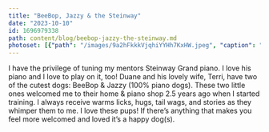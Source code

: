 ```yaml
---
title: "BeeBop, Jazzy & the Steinway"
date: "2023-10-10"
id: 1696979338
path: content/blog/beebop-jazzy-the-steinway.md
photoset: [{"path": "/images/9a2hFkkkVjqhiYYHh7KxHW.jpeg", "caption": "BeeBop, Jazzy & the 1909 Steinway- Clinton, UT", "thumbnail": "True"}]
---
```

I have the privilege of tuning my mentors Steinway Grand piano. I love his piano and I love to play on it, too! Duane and his lovely wife, Terri,  have two of the cutest dogs: BeeBop & Jazzy (100% piano dogs). These two little ones welcomed me to their home & piano shop 2.5 years ago when I started training. I always receive warms licks, hugs, tail wags, and stories as they whimper them to me. I love these pups! If there’s anything that makes you feel more welcomed and loved it’s a happy dog(s).